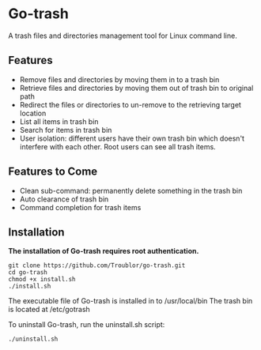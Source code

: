 # Go-trash

A trash files and directories management tool for Linux command line. 

## Features

- Remove files and directories by moving them in to a trash bin
- Retrieve files and directories by moving them out of trash bin to original path
- Redirect the files or directories to un-remove to the retrieving target location
- List all items in trash bin
- Search for items in trash bin
- User isolation: different users have their own trash bin which doesn't interfere with each other. Root users can see all trash items. 

## Features to Come

- Clean sub-command: permanently delete something in the trash bin
- Auto clearance of trash bin
- Command completion for trash items

## Installation

**The installation of Go-trash requires root authentication.**

```
git clone https://github.com/Troublor/go-trash.git
cd go-trash
chmod +x install.sh
./install.sh
```

The executable file of Go-trash is installed in to /usr/local/bin 
The trash bin is located at /etc/gotrash

To uninstall Go-trash, run the uninstall.sh script: 

```
./uninstall.sh
```
